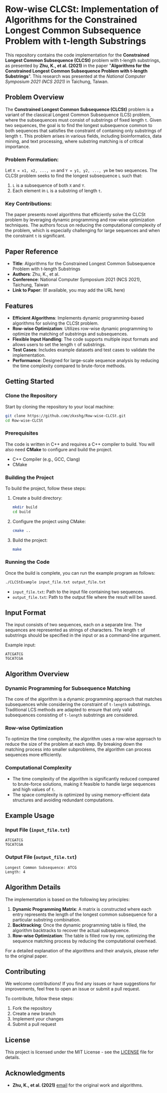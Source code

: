 # Row-wise CLCSt: Implementation of Algorithms for the Constrained Longest Common Subsequence Problem with t-length Substrings

This repository contains the code implementation for the **Constrained Longest Common Subsequence (CLCSt)** problem with t-length substrings, as presented by **Zhu, K., et al. (2021)** in the paper "**Algorithms for the Constrained Longest Common Subsequence Problem with t-length Substrings**". This research was presented at the *National Computer Symposium 2021 (NCS 2021)* in Taichung, Taiwan.

## Problem Overview

The **Constrained Longest Common Subsequence (CLCSt)** problem is a variant of the classical Longest Common Subsequence (LCS) problem, where the subsequences must consist of substrings of fixed length `t`. Given two sequences, the goal is to find the longest subsequence common to both sequences that satisfies the constraint of containing only substrings of length `t`. This problem arises in various fields, including bioinformatics, data mining, and text processing, where substring matching is of critical importance.

### Problem Formulation:

Let `X = x1, x2, ..., xn` and `Y = y1, y2, ..., ym` be two sequences. The CLCSt problem seeks to find the longest subsequence `L` such that:

1. `L` is a subsequence of both `X` and `Y`.
2. Each element in `L` is a substring of length `t`.

### Key Contributions:

The paper presents novel algorithms that efficiently solve the CLCSt problem by leveraging dynamic programming and row-wise optimization techniques. The authors focus on reducing the computational complexity of the problem, which is especially challenging for large sequences and when the constraint `t` is significant.

## Paper Reference

- **Title**: Algorithms for the Constrained Longest Common Subsequence Problem with t-length Substrings  
- **Authors**: Zhu, K., et al.  
- **Conference**: National Computer Symposium 2021 (NCS 2021), Taichung, Taiwan  
- **Link to Paper**: (If available, you may add the URL here)

## Features

- **Efficient Algorithms**: Implements dynamic programming-based algorithms for solving the CLCSt problem.
- **Row-wise Optimization**: Utilizes row-wise dynamic programming to optimize the matching of substrings and subsequences.
- **Flexible Input Handling**: The code supports multiple input formats and allows users to set the length `t` of substrings.
- **Test Cases**: Includes example datasets and test cases to validate the implementation.
- **Performance**: Designed for large-scale sequence analysis by reducing the time complexity compared to brute-force methods.

## Getting Started

### Clone the Repository

Start by cloning the repository to your local machine:

```bash
git clone https://github.com/zkxshg/Row-wise-CLCSt.git
cd Row-wise-CLCSt
```

### Prerequisites

The code is written in C++ and requires a C++ compiler to build. You will also need **CMake** to configure and build the project.

- C++ Compiler (e.g., GCC, Clang)
- CMake

### Building the Project

To build the project, follow these steps:

1. Create a build directory:

   ```bash
   mkdir build
   cd build
   ```

2. Configure the project using CMake:

   ```bash
   cmake ..
   ```

3. Build the project:

   ```bash
   make
   ```

### Running the Code

Once the build is complete, you can run the example program as follows:

```bash
./CLCStExample input_file.txt output_file.txt
```

- `input_file.txt`: Path to the input file containing two sequences.
- `output_file.txt`: Path to the output file where the result will be saved.

## Input Format

The input consists of two sequences, each on a separate line. The sequences are represented as strings of characters. The length `t` of substrings should be specified in the input or as a command-line argument.

Example input:

```
ATCGATCG
TGCATCGA
```

## Algorithm Overview

### Dynamic Programming for Subsequence Matching

The core of the algorithm is a dynamic programming approach that matches subsequences while considering the constraint of `t-length` substrings. Traditional LCS methods are adapted to ensure that only valid subsequences consisting of `t-length` substrings are considered. 

### Row-wise Optimization

To optimize the time complexity, the algorithm uses a row-wise approach to reduce the size of the problem at each step. By breaking down the matching process into smaller subproblems, the algorithm can process sequences more efficiently.

### Computational Complexity

- The time complexity of the algorithm is significantly reduced compared to brute-force solutions, making it feasible to handle large sequences and high values of `t`.
- The space complexity is optimized by using memory-efficient data structures and avoiding redundant computations.

## Example Usage

### Input File (`input_file.txt`)

```
ATCGATCG
TGCATCGA
```

### Output File (`output_file.txt`)

```
Longest Common Subsequence: ATCG
Length: 4
```

## Algorithm Details

The implementation is based on the following key principles:

1. **Dynamic Programming Matrix**: A matrix is constructed where each entry represents the length of the longest common subsequence for a particular substring combination.
2. **Backtracking**: Once the dynamic programming table is filled, the algorithm backtracks to recover the actual subsequence.
3. **Row-wise Optimization**: The table is filled row by row, optimizing the sequence matching process by reducing the computational overhead.

For a detailed explanation of the algorithms and their analysis, please refer to the original paper.

## Contributing

We welcome contributions! If you find any issues or have suggestions for improvements, feel free to open an issue or submit a pull request.

To contribute, follow these steps:

1. Fork the repository
2. Create a new branch
3. Implement your changes
4. Submit a pull request

## License

This project is licensed under the MIT License - see the [LICENSE](LICENSE) file for details.

## Acknowledgments

- **Zhu, K., et al. (2021)** [email](zkxshg@gmail.com) for the original work and algorithms.
